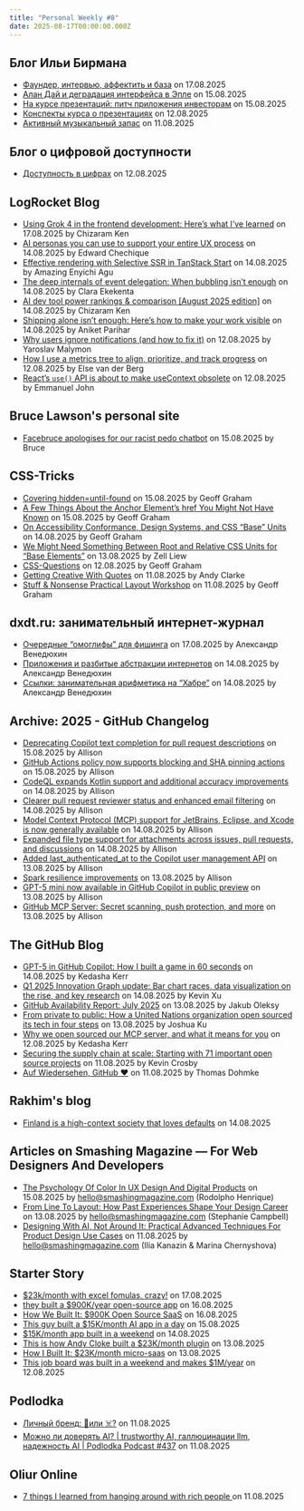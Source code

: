 ```yaml
---
title: "Personal Weekly #8"
date: 2025-08-17T00:00:00.000Z
---
```


## Блог Ильи Бирмана

- [Фаундер, интервью, аффектить и база](https://ilyabirman.ru/meanwhile/all/faunder-intervyu-affektit-i-baza/) on 17.08.2025
- [Алан Дай и деградация интерфейса в Эпле](https://ilyabirman.ru/meanwhile/all/alan-must-dye/) on 15.08.2025
- [На курсе презентаций: питч приложения инвесторам](https://ilyabirman.ru/meanwhile/all/presentation-course-frag-13/) on 15.08.2025
- [Конспекты курса о презентациях](https://ilyabirman.ru/meanwhile/all/konspekty-kursa-o-prezentaciyah/) on 12.08.2025
- [Активный музыкальный запас](https://ilyabirman.ru/meanwhile/all/aktivny-muzykalny-zapas/) on 11.08.2025

## Блог о цифровой доступности

- [Доступность в цифрах](https://a11y-blog.dev/ru/articles/a11y-stats/) on 12.08.2025

## LogRocket Blog

- [Using Grok 4 in the frontend development: Here’s what I’ve learned](https://blog.logrocket.com/grok-4-frontend-development/) on 17.08.2025 by Chizaram Ken
- [AI personas you can use to support your entire UX process](https://blog.logrocket.com/ux-design/ai-personas-to-support-ux-process/) on 14.08.2025 by Edward Chechique
- [Effective rendering with Selective SSR in TanStack Start](https://blog.logrocket.com/selective-ssr-tanstack-start/) on 14.08.2025 by Amazing Enyichi Agu
- [The deep internals of event delegation: When bubbling isn’t enough](https://blog.logrocket.com/deep-internals-event-delegation/) on 14.08.2025 by Clara Ekekenta
- [AI dev tool power rankings & comparison [August 2025 edition]](https://blog.logrocket.com/ai-dev-tool-rankings-august-2025/) on 14.08.2025 by Chizaram Ken
- [Shipping alone isn’t enough: Here’s how to make your work visible](https://blog.logrocket.com/product-management/shipping-alone-isnt-enough-how-to-make-your-work-visible/) on 14.08.2025 by Aniket Parihar
- [Why users ignore notifications (and how to fix it)](https://blog.logrocket.com/ux-design/notification-blindness-ux-strategies/) on 12.08.2025 by Yaroslav Malymon
- [How I use a metrics tree to align, prioritize, and track progress](https://blog.logrocket.com/product-management/metrics-tree-align-prioritize-track-progress/) on 12.08.2025 by Else van der Berg
- [React’s `use()` API is about to make useContext obsolete](https://blog.logrocket.com/reacts-use-api-makes-usecontext-obsolete/) on 12.08.2025 by Emmanuel John

## Bruce Lawson's  personal site

- [Facebruce apologises for our racist pedo chatbot](https://brucelawson.co.uk/2025/facebruce-apologises-for-our-racist-pedo-chatbot/) on 15.08.2025 by Bruce

## CSS-Tricks

- [Covering hidden=until-found](https://css-tricks.com/covering-hiddenuntil-found/) on 15.08.2025 by Geoff Graham
- [A Few Things About the Anchor Element’s href You Might Not Have Known](https://css-tricks.com/a-few-things-about-the-anchor-elements-href-you-might-not-have-known/) on 15.08.2025 by Geoff Graham
- [On Accessibility Conformance, Design Systems, and CSS “Base” Units](https://css-tricks.com/on-accessibility-conformance-design-systems-and-css-base-units/) on 14.08.2025 by Geoff Graham
- [We Might Need Something Between Root and Relative CSS Units for “Base Elements”](https://css-tricks.com/we-might-need-something-between-root-and-relative-css-units-for-base-elements/) on 13.08.2025 by Zell Liew
- [CSS-Questions](https://css-tricks.com/css-questions/) on 12.08.2025 by Geoff Graham
- [Getting Creative With Quotes](https://css-tricks.com/getting-creative-with-quotes/) on 11.08.2025 by Andy Clarke
- [Stuff & Nonsense Practical Layout Workshop](https://css-tricks.com/stuff-nonsense-practical-layout-workshop/) on 11.08.2025 by Geoff Graham

## dxdt.ru: занимательный интернет-журнал

- [Очередные “омоглифы” для фишинга](https://dxdt.ru/2025/08/17/16120/) on 17.08.2025 by Александр Венедюхин
- [Приложения и разбитые абстракции интернетов](https://dxdt.ru/2025/08/14/16114/) on 14.08.2025 by Александр Венедюхин
- [Ссылки: занимательная арифметика на “Хабре”](https://dxdt.ru/2025/08/14/16112/) on 14.08.2025 by Александр Венедюхин

## Archive: 2025 - GitHub Changelog

- [Deprecating Copilot text completion for pull request descriptions](https://github.blog/changelog/2025-08-15-deprecating-copilot-text-completion-for-pull-request-descriptions) on 15.08.2025 by Allison
- [GitHub Actions policy now supports blocking and SHA pinning actions](https://github.blog/changelog/2025-08-15-github-actions-policy-now-supports-blocking-and-sha-pinning-actions) on 15.08.2025 by Allison
- [CodeQL expands Kotlin support and additional accuracy improvements](https://github.blog/changelog/2025-08-14-codeql-expands-kotlin-support-and-additional-accuracy-improvements) on 14.08.2025 by Allison
- [Clearer pull request reviewer status and enhanced email filtering](https://github.blog/changelog/2025-08-14-clearer-pull-request-reviewer-status-and-enhanced-email-filtering) on 14.08.2025 by Allison
- [Model Context Protocol (MCP) support for JetBrains, Eclipse, and Xcode is now generally available](https://github.blog/changelog/2025-08-13-model-context-protocol-mcp-support-for-jetbrains-eclipse-and-xcode-is-now-generally-available) on 14.08.2025 by Allison
- [Expanded file type support for attachments across issues, pull requests, and discussions](https://github.blog/changelog/2025-08-13-expanded-file-type-support-for-attachments-across-issues-pull-requests-and-discussions) on 14.08.2025 by Allison
- [Added last_authenticated_at to the Copilot user management API](https://github.blog/changelog/2025-08-13-added-last_authenticated_at-to-the-copilot-user-management-api) on 13.08.2025 by Allison
- [Spark resilience improvements](https://github.blog/changelog/2025-08-13-spark-resilience-improvements) on 13.08.2025 by Allison
- [GPT-5 mini now available in GitHub Copilot in public preview](https://github.blog/changelog/2025-08-13-gpt-5-mini-now-available-in-github-copilot-in-public-preview) on 13.08.2025 by Allison
- [GitHub MCP Server: Secret scanning, push protection, and more](https://github.blog/changelog/2025-08-13-github-mcp-server-secret-scanning-push-protection-and-more) on 13.08.2025 by Allison

## The GitHub Blog

- [GPT-5 in GitHub Copilot: How I built a game in 60 seconds](https://github.blog/ai-and-ml/generative-ai/gpt-5-in-github-copilot-how-i-built-a-game-in-60-seconds/) on 14.08.2025 by Kedasha Kerr
- [Q1 2025 Innovation Graph update: Bar chart races, data visualization on the rise, and key research](https://github.blog/news-insights/policy-news-and-insights/q1-2025-innovation-graph-update-bar-chart-races-data-visualization-on-the-rise-and-key-research/) on 14.08.2025 by Kevin Xu
- [GitHub Availability Report: July 2025](https://github.blog/news-insights/company-news/github-availability-report-july-2025/) on 13.08.2025 by Jakub Oleksy
- [From private to public: How a United Nations organization open sourced its tech in four steps](https://github.blog/open-source/social-impact/from-private-to-public-how-a-united-nations-organization-open-sourced-its-tech-in-four-steps/) on 13.08.2025 by Joshua Ku
- [Why we open sourced our MCP server, and what it means for you](https://github.blog/open-source/maintainers/why-we-open-sourced-our-mcp-server-and-what-it-means-for-you/) on 12.08.2025 by Kedasha Kerr
- [Securing the supply chain at scale: Starting with 71 important open source projects](https://github.blog/open-source/maintainers/securing-the-supply-chain-at-scale-starting-with-71-important-open-source-projects/) on 11.08.2025 by Kevin Crosby
- [Auf Wiedersehen, GitHub ♥️](https://github.blog/news-insights/company-news/goodbye-github/) on 11.08.2025 by Thomas Dohmke

## Rakhim's blog

- [Finland is a high-context society that loves defaults](https://rakhim.exotext.com/finland-is-a-high-context-society-that-loves-defaults) on 14.08.2025

## Articles on Smashing Magazine — For Web Designers And Developers

- [The Psychology Of Color In UX Design And Digital Products](https://smashingmagazine.com/2025/08/psychology-color-ux-design-digital-products/) on 15.08.2025 by hello@smashingmagazine.com (Rodolpho Henrique)
- [From Line To Layout: How Past Experiences Shape Your Design Career](https://smashingmagazine.com/2025/08/from-line-to-layout-past-experiences-shape-design-career/) on 13.08.2025 by hello@smashingmagazine.com (Stephanie Campbell)
- [Designing With AI, Not Around It: Practical Advanced Techniques For Product Design Use Cases](https://smashingmagazine.com/2025/08/designing-with-ai-practical-techniques-product-design/) on 11.08.2025 by hello@smashingmagazine.com (Ilia Kanazin & Marina Chernyshova)

## Starter Story

- [$23k/month with excel fomulas, crazy!](https://www.youtube.com/shorts/-1fdFRfbvQA) on 17.08.2025
- [they built a $900K/year open-source app](https://www.youtube.com/shorts/ezehWpUEVi4) on 16.08.2025
- [How We Built It: $900K Open Source SaaS](https://www.youtube.com/watch?v=F8i0kkrQ8_o) on 16.08.2025
- [This guy built a $15K/month AI app in a day](https://www.youtube.com/shorts/oHt-gbulgA8) on 15.08.2025
- [$15K/month app built in a weekend](https://www.youtube.com/shorts/MPWm2haON_8) on 14.08.2025
- [This is how Andy Cloke built a $23K/month plugin](https://www.youtube.com/shorts/8uQaLlurQRU) on 13.08.2025
- [How I Built It: $23K/month micro-saas](https://www.youtube.com/watch?v=NvtsM8Nk72c) on 13.08.2025
- [This job board was built in a weekend and makes $1M/year](https://www.youtube.com/shorts/LAqwVx-_j9U) on 12.08.2025

## Podlodka

- [Личный бренд: 🚀или ☠️?](https://www.youtube.com/watch?v=aKPVQjTjuIY) on 11.08.2025
- [Можно ли доверять AI? | trustworthy AI, галлюцинации llm, надежность AI | Podlodka Podcast #437](https://www.youtube.com/watch?v=urQ7-3TDA6Q) on 11.08.2025

## Oliur Online

- [7 things I learned from hanging around with rich people ](https://www.youtube.com/watch?v=iaQ83cQJAVo) on 11.08.2025
